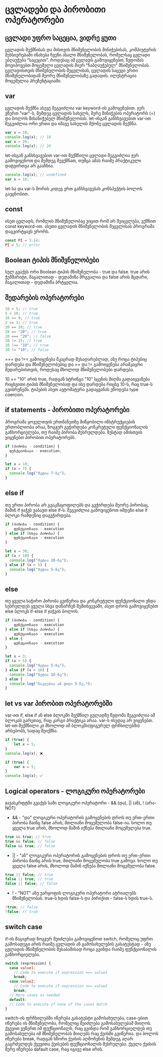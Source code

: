 # ცვლადები და პირობითი ოპერატორები

## ცვლადი უფრო საცეცია, ვიდრე ყუთი

ცვლადის შექმნისას და მისთვის მნიშვნელობის მინიჭებისას, კომპიუტერის მეხსიერებაში ინახება ჩვენი ახალი მნიშვნელობას, რომელსაც ცვლადი ებღაუჭება "საცეცით". როდესაც ამ ცვლადს გამოვიყენებთ, წვდომას მოვიპოვებთ მოცემული ცვლადის მიერ "ჩაბღაუჭებულ" მნიშვნელობას. ცვლადისთვის მნიშვნელობის შეცვლისას, ცვლადის საცეცი ერთი მნიშვნელობიდან მეორე მნიშვნელობაზე გადადის. ილუსტრაცია მოცემულია პრეზენტაციაში.

## var

ცვლადის შექმნა ასევე შეგვიძლია var keyword-ის გამოყენებით. ჯერ ვწერთ "var"-ს, შემდეგ ცვლადის სახელს, მერე მინიჭების ოპერატორს (=) და ბოლოს მისანიჭებელ მნიშვნელობას. let-ისგან განსხვავებით var-ით შეგვიძლია ორი ერთი და იმავე სახელის მქონე ცვლადის შექმნა.

```js
var x = 10;
console.log(x); // 10
var x = 20;
console.log(x); // 20
```

let-ისგან განსხვავებით var-ით შექმნილი ცვლადი შეგვიძლია ჯერ გამოვიყენოთ და შემდეგ შევქმნათ, თუმცა ამას რაიმე პრაქტიკული დატვირთვა არ გააჩნია.

```js
console.log(x); // undefined
var x = 10;
```

let-სა და var-ს შორის კიდევ ერთ განსხვავებას კონსპექტის ბოლოს გაეცნობით.

## const

ისეთ ცვლადს, რომლის მნიშვნელობაც ვიცით რომ არ შეიცვლება, ვქმნით const keyword-ით. ასეთი ცვლადის მნიშვნელობის შეცვლისას პროგრამა დაგვირტყავს ერორს.

```js
const PI = 3.14;
PI = 5; // error
```

## Boolean ტიპის მნიშვნელობები

სულ გვაქვს ორი Boolean ტიპის მნიშვნელობა - true და false. true არის ჭეშმარიტი, მაგალითად - დედამიწა მრგვალია და false არის მცდარი, მაგალითად - დედამიწა ბრტყელია.

## შედარების ოპერატორები

```js
10 > 5; // true
5 < 10; // true
10 >= 9; // true
3 <= 3; // true
20 == 20; // true
20 == "20"; // true
20 === "20"; // false
10 != 15; // true
10 !== "10"; // true
10 != "10"; // false
```

=== და !== გამოიყენება მკაცრად შესადარებლად, ანუ როცა ტიპებიც დარდება და მნიშვნელობებიც და == და != გამოიყენება არამკაცრი შედარებისთვის, როდესაც მხოლოდ მნიშვნელობები დარდება.

10 == "10" არის true, რადგან სტრინგი "10" სცენის მიღმა გადაიყვანება რიცხვითი ტიპის მნიშვნელობად და ისე დარდება რიცხვ 10-ს, რაც true-ს გვიბრუნებს. ტიპების ასეთ ავტომატურა გადაყვანას ეწოდება type coercion.

## if statements - პირობითი ოპერატორები

პროგრამა ყოველთვის ერთმანეთზე მიწყობილი ინსტრუქციების ერთობლიობა არაა, ზოგჯერ გვჭირდება კონკრეტული ფუნქციონალის განხორციელება, თუ რაიმე პირობა შესრულდება. ზუსტად ამისთვის ვიყენებთ პირობით ოპერატორებს.

```js
if (პირობა - condition) {
  ფუნქციონალი - execution;
}
```

```js
let x = 10;
if (x > 7) {
  console.log("მეტია 7-ზე");
}
```

## else if

თუ ერთი პირობა არ გვაკმაყოფილებს და გვჭირდება მეორე პირობაც, მაშინ if ჯაჭვს ვაბავთ else if-ს. შეგვიძლია გამოვიყენოთ იმდენი else if ბლოკი რამდენიც დაგვჭირდება.

```js
if (პირობა - condition) {
    ფუნქციონალი - execution
} else if (სხვა პირობა) {
    ფუნქციონალი - execution
}
```

```js
let x = 30;
if (x > 10) {
  console.log("მეტია 10-ზე");
} else if (x > 5) {
  console.log("მეტია 5-ზე");
}
```

## else

თუ ყველა საჭირო პირობა გვიწერია და კონკრეტული ფუნქციონალი უნდა სესრულდეს ყველა სხვა დანარჩენ შემთხვევაში, ასეთ დროს გამოვიყენებთ else ბლოკს if-else if ჯაჭვის ბოლოს.

```js
if (პირობა - condition) {
    ფუნქციონალი - execution
} else if (სხვა პირობა) {
    ფუნქციონალი - execution
} else {
    ფუნქციონალი - execution
}
```

```js
let x = 3;
if (x > 5) {
  console.log("მეტია 5-ზე");
} else if (x > 10) {
  console.log("მეტია 10-ზე");
} else {
  console.log("ნაკლებია ან ტოლი 5-ზე.");
}
```

## let vs var პირობით ოპერატორებში

var-ით if, else if ან else ბლოკში შექმნილ ცვლადზე წვდომა შეგვიძლია ამ ბლოკას გარეთაც, რაც კარგი პრაქტიკა არაა. var-ს ისედაც არ ვიყენებთ. let-ით შექმნილი კი მხოლოდ იმ ბლოკში(ფიგურულ ფრჩხილებში) არსებობს, სადაც შეიქმნა.

```js
if (true) {
    let x = 5;
}
console.log(x); ❌
```

```js
if (true) {
    var x = 5;
}
console.log(x); ✅
```

## Logical operators - ლოგიკური ოპერატორები

ჯავასკრფტში გვაქვს სამი ლოგიკური ოპერატორი - && (და), || (ან), ! (არა-NOT)

- && - "და" ლოგიკური ოპერატორის გამოყენების დროს თუ ერთ-ერთი პირობა მაინც false არის, მთლიანი მოცემულობა false-ია. ხოლო თუ ყველა true არის, მხოლოდ მაშინ იქნება მთლიანი მოცემულება true.

```js
true && true; // true
true && false; // false
false && true; // false
```

- || - "ან" ლოგიკური ოპერატორის გამოყენების დროს თუ ერთ-ერთი პირობა მაინც არის true, მთლიანი მოცემულობა true გამოვა. ხოლო თუ ყველა false არის, მხოლოდ მაშინ იქნება მთლიანი მოცემულობა false.

```js
true || false; // true
false || true; // true
false || false; // false
```

- ! - "NOT" ანუ უარყოფის ლოგიკური ოპერატორი ატრიალებს მნიშვნელობას. true-ს ხდის false-ს და პირიქით - false-ს ხდის true-ს.

```js
!true; // false
!false; // true
```

## switch case

if-ის მაგივრად ზოგჯერ შეიძლება გამოვიყენოთ switch, რომელიც უფრო გამოსადეგი არის რაიმე ცვლადის ან გამოსახულების გასატესტად - ანუ ცვლადის მნიშვნელობის შესაბამისად როცა გვინდა რაიმე ფუნქციონალის განხორციელება.

```js
switch (expression) {
  case value1:
    // Code to execute if expression === value1
    break;
  case value2:
    // Code to execute if expression === value2
    break;
  // More cases as needed
  default:
  // Code to execute if none of the cases match
}
```

switch-ის ფრჩხილებში იწერება გასატესტი გამოსახულება, case-ებით იწერება ის მნიშვნელობა, რომელიც შეიძლება გამოსახულებამ მიიღოს. ქვევით ვუწერთ იმ ფუქნციონალს, რაც გვინდა რომ განხორციელდეს თუ გამოსახულება იმ მნიშვნელობას მიიღებს რაც ქეისში გვიწერია. და ბოლოს იწერება break, რადგან სწორი ქეისის აღმოჩენის შემდეგ აღარ გაგრძელდეს ქვევითა ქეისების ფუქნციონალის შესრულება. ქველა ქეისის მერე იწერება dafault case, რაც იგივე else არის.